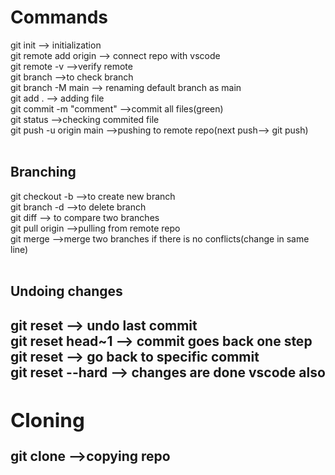 <h1>Commands</h1>
git init                          --> initialization<br>
git remote add origin <url>       --> connect repo with vscode<br>
git remote -v                     -->verify remote<br>
git branch                        -->to check branch<br>
git branch -M main                --> renaming default branch as main<br>
git add .                         --> adding file<br>
git commit -m "comment"           -->commit all files(green)<br>
git status                        -->checking commited file<br>
git  push -u origin main          -->pushing to remote repo(next push--> git push)<br>

<br>
<h2>Branching</h2>
git checkout -b <branch-name>     -->to create new branch<br>
git branch -d <branch-name>       -->to delete branch<br>
git diff <branch-name>            --> to compare two branches<br>
git pull origin <branch-name>     -->pulling from remote repo<br>
git merge <branch-name>           -->merge two branches if there is no conflicts(change in same line)<br>
<br>
<h2>Undoing changes<h2>
git  reset <file-name>            --> undo last commit<br>
git reset head~1                  --> commit goes  back one step<br>
git reset <commit-hash>           --> go back  to specific commit<br>
git reset --hard <commit-hash>    --> changes are done vscode also<br>






<h2>Cloning</h2>
git clone <url>                   -->copying  repo<br>
